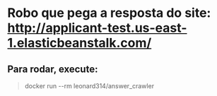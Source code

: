 # Robo que pega a resposta do site: <http://applicant-test.us-east-1.elasticbeanstalk.com/>

## Para rodar, execute:

> docker run --rm leonard314/answer_crawler
